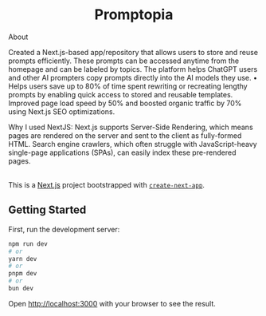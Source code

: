 <h1 align="center">Promptopia</h1>
About
<p>
  Created a Next.js-based app/repository that allows users to store and reuse prompts efficiently. These prompts can be accessed anytime from the homepage and can be labeled by topics. The platform helps ChatGPT users and other AI prompters copy prompts directly into the AI models they use.
• Helps users save up to 80% of time spent rewriting or recreating lengthy prompts by enabling quick access to stored and reusable templates. Improved page load speed by 50% and boosted organic traffic by 70% using Next.js SEO optimizations.

Why I used NextJS: Next.js supports Server-Side Rendering, which means pages are rendered on the server and sent to the client as fully-formed HTML. Search engine crawlers, which often struggle with JavaScript-heavy single-page applications (SPAs), can easily index these pre-rendered pages. <br><br>
</p>

This is a [Next.js](https://nextjs.org) project bootstrapped with [`create-next-app`](https://github.com/vercel/next.js/tree/canary/packages/create-next-app).

## Getting Started

First, run the development server:

```bash
npm run dev
# or
yarn dev
# or
pnpm dev
# or
bun dev
```

Open [http://localhost:3000](http://localhost:3000) with your browser to see the result.
